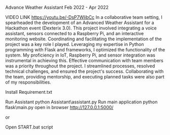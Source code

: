 Advance Weather Assistant 
Feb 2022 - Apr 2022

VIDEO LINK https://youtu.be/-DsP7WlibCc
In a collaborative team setting, I spearheaded the development of an Advanced Weather Assistant for a Hackathon event (Dexterix 3.0). This project involved integrating a voice assistant, sensors connected to a Raspberry Pi, and an interactive monitoring website. Coordinating and facilitating the implementation of the project was a key role I played. Leveraging my expertise in Python programming with Flask and frameworks, I optimized the functionality of the system. My proficiency in IoT, Raspberry Pi, and sensor integration was instrumental in achieving this. Effective communication with team members was a priority throughout the project. I streamlined processes, resolved technical challenges, and ensured the project's success. Collaborating with the team, providing mentorship, and executing planned tasks were also part of my responsibilities.


Install Requirement.txt

Run Assistant python Assistant\assistant.py
Run main application python flask\main.py
open in browser 
http://127.0.0.1:5000/

or 

Open START.bat script
